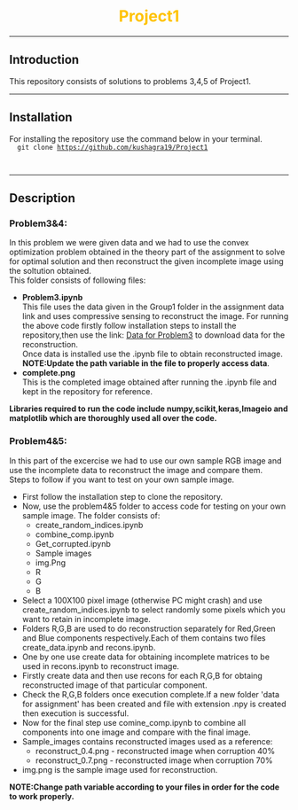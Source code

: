 <!-- background: #e4dadf-->
<!-- color: #774c43 -->
<!-- font: univers -->

<h1 align="center">
<span style = "color: #FFC300">
Project1
</span>
</h1>

* * *
## Introduction
 This repository consists of solutions to problems 3,4,5 of Project1.
***
## Installation
For installing the repository use the command below in your terminal.<br>
<code>
<blink>
    git clone https://github.com/kushagra19/Project1     
</blink>
</code>
***
## Description
### Problem3&4:
In this problem we were given data and we had to use the convex optimization problem obtained in the theory part of the assignment to solve for optimal solution and then reconstruct the given incomplete image using the soltution obtained.<br />
This folder consists of following files:
* **Problem3.ipynb** <br />
This file uses the data given in the Group1 folder in the assignment data link and uses compressive sensing to reconstruct the image.
For running the above code firstly follow installation steps to install the repository,then use the link: [Data for Problem3](https://drive.google.com/drive/folders/1yM_xa7rV1jwiqjGcIQCWKltziAsTWDjo?usp=sharing) to download data for the reconstruction.<br />
Once data is installed use the .ipynb file to obtain reconstructed image.<br />
 **NOTE:Update the path variable in the file to properly access data**.
* **complete.png**<br />
This is the completed image obtained after running the .ipynb file and kept in the repository for reference.


**Libraries required to run the code include numpy,scikit,keras,Imageio and matplotlib which are thoroughly used all over the code.**

### Problem4&5:
In this part of the excercise we had to use our own sample RGB image and use the incomplete data to reconstruct the image and compare them.<br />
Steps to follow if you want to test on your own sample image.
* First follow the installation step to clone the repository.
* Now, use the problem4&5 folder to access code for testing on your own sample image.
The folder consists of:
  * create_random_indices.ipynb
  * combine_comp.ipynb
  * Get_corrupted.ipynb
  * Sample images
  * img.Png
  * R
  * G
  * B
* Select a 100X100 pixel image (otherwise PC might crash) and use create_random_indices.ipynb to select randomly some pixels which you want to retain in incomplete image.
* Folders R,G,B are used to do reconstruction separately for Red,Green and Blue components respectively.Each of them contains two files create_data.ipynb and recons.ipynb.
* One by one use create data for obtaining incomplete matrices to be used in recons.ipynb to reconstruct image.
* Firstly create data and then use recons for each R,G,B for obtaing reconstructed image of that particular component.
* Check the R,G,B folders once execution complete.If a new folder 'data for assignment' has been created and file with extension .npy is created then execution is successful.
* Now for the final step use comine_comp.ipynb to combine all components into one image and compare with the final image.
* Sample_images contains reconstructed images used as a reference:
  * reconstruct_0.4.png - reconstructed image when corruption 40%
  * reconstruct_0.7.png - reconstructed image when corruption 70%
* img.png is the sample image used for reconstruction.

**NOTE:Change path variable according to your files in order for the code to work properly.**
